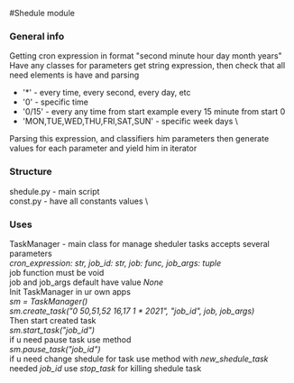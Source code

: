 #Shedule module
### General info
Getting cron expression in format "second minute hour day month years" \
Have any classes for parameters get string expression, then check that all need elements is have and parsing
- '*' - every time, every second, every day, etc
- '0' - specific time
- '0/15' - every any time from start example every 15 minute from start 0
- 'MON,TUE,WED,THU,FRI,SAT,SUN' - specific week days \

Parsing this expression, and classifiers him parameters then generate values for each parameter and yield him in iterator
### Structure
shedule.py - main script \
const.py - have all constants values \
### Uses
TaskManager - main class for manage sheduler tasks accepts several parameters \
*cron_expression: str, job_id: str, job: func, job_args: tuple* \
job function must be void \
job and job_args default have value *None* \
Init TaskManager in ur own apps \
*sm = TaskManager()* \
*sm.create_task("0 50,51,52 16,17 1 * 2021", "job_id", job, job_args)* \
Then start created task \
*sm.start_task("job_id")* \
if u need pause task use method \
*sm.pause_task("job_id")* \
if u need change shedule for task use method with *new_shedule_task* needed *job_id*
use *stop_task* for killing shedule task


